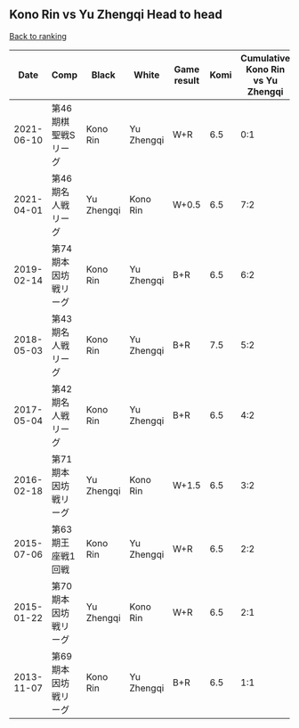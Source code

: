 ## Kono Rin vs Yu Zhengqi Head to head

[Back to ranking](../../index.md)




| **Date** | **Comp** | **Black** | **White** | **Game result** | **Komi** | **Cumulative Kono Rin vs Yu Zhengqi** | **Kono Rin streak** | **Yu Zhengqi streak** | 
| --- | --- | --- | --- | --- | --- | --- | --- | --- |
| 2021-06-10 | 第46期棋聖戦Sリーグ | Kono Rin | Yu Zhengqi | W+R | 6.5 | 0:1 | 0 | 1 | 
| 2021-04-01 | 第46期名人戦リーグ | Yu Zhengqi | Kono Rin | W+0.5 | 6.5 | 7:2 | 5 | 0 | 
| 2019-02-14 | 第74期本因坊戦リーグ | Kono Rin | Yu Zhengqi | B+R | 6.5 | 6:2 | 4 | 0 | 
| 2018-05-03 | 第43期名人戦リーグ | Kono Rin | Yu Zhengqi | B+R | 7.5 | 5:2 | 3 | 0 | 
| 2017-05-04 | 第42期名人戦リーグ | Kono Rin | Yu Zhengqi | B+R | 6.5 | 4:2 | 2 | 0 | 
| 2016-02-18 | 第71期本因坊戦リーグ | Yu Zhengqi | Kono Rin | W+1.5 | 6.5 | 3:2 | 1 | 0 | 
| 2015-07-06 | 第63期王座戦1回戦 | Kono Rin | Yu Zhengqi | W+R | 6.5 | 2:2 | 0 | 1 | 
| 2015-01-22 | 第70期本因坊戦リーグ | Yu Zhengqi | Kono Rin | W+R | 6.5 | 2:1 | 2 | 0 | 
| 2013-11-07 | 第69期本因坊戦リーグ | Kono Rin | Yu Zhengqi | B+R | 6.5 | 1:1 | 1 | 0 |




